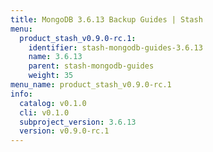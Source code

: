```yaml
---
title: MongoDB 3.6.13 Backup Guides | Stash
menu:
  product_stash_v0.9.0-rc.1:
    identifier: stash-mongodb-guides-3.6.13
    name: 3.6.13
    parent: stash-mongodb-guides
    weight: 35
menu_name: product_stash_v0.9.0-rc.1
info:
  catalog: v0.1.0
  cli: v0.1.0
  subproject_version: 3.6.13
  version: v0.9.0-rc.1
---
```


